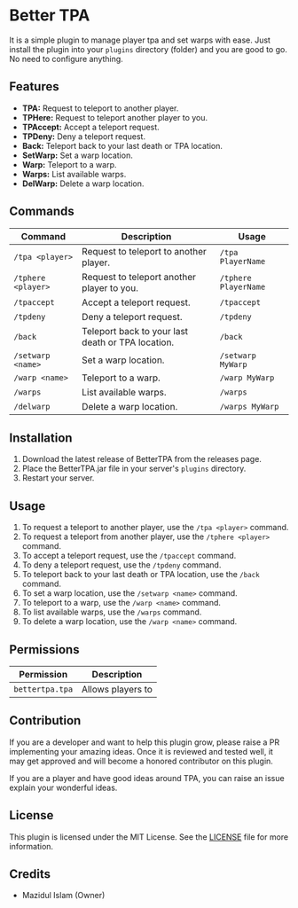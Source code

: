 # Better TPA

It is a simple plugin to manage player tpa and set warps with ease. Just install the plugin into your `plugins`
directory (folder) and you are good to go. No need to configure anything.

## Features

- **TPA:** Request to teleport to another player.
- **TPHere:** Request to teleport another player to you.
- **TPAccept:** Accept a teleport request.
- **TPDeny:** Deny a teleport request.
- **Back:** Teleport back to your last death or TPA location.
- **SetWarp:** Set a warp location.
- **Warp:** Teleport to a warp.
- **Warps:** List available warps.
- **DelWarp:** Delete a warp location.

## Commands

| Command            | Description                                       | Usage                |
|--------------------|---------------------------------------------------|----------------------|
| `/tpa <player>`    | Request to teleport to another player.            | `/tpa PlayerName`    |
| `/tphere <player>` | Request to teleport another player to you.        | `/tphere PlayerName` |
| `/tpaccept`        | Accept a teleport request.                        | `/tpaccept`          |
| `/tpdeny`          | Deny a teleport request.                          | `/tpdeny`            |
| `/back`            | Teleport back to your last death or TPA location. | `/back`              |
| `/setwarp <name>`  | Set a warp location.                              | `/setwarp MyWarp`    |
| `/warp <name>`     | Teleport to a warp.                               | `/warp MyWarp`       |
| `/warps`           | List available warps.                             | `/warps`             |
| `/delwarp`         | Delete a warp location.                           | `/warps MyWarp`      |

## Installation

1. Download the latest release of BetterTPA from the releases page.
2. Place the BetterTPA.jar file in your server's `plugins` directory.
3. Restart your server.

## Usage

1. To request a teleport to another player, use the `/tpa <player>` command.
2. To request a teleport from another player, use the `/tphere <player>` command.
3. To accept a teleport request, use the `/tpaccept` command.
4. To deny a teleport request, use the `/tpdeny` command.
5. To teleport back to your last death or TPA location, use the `/back` command.
6. To set a warp location, use the `/setwarp <name>` command.
7. To teleport to a warp, use the `/warp <name>` command.
8. To list available warps, use the `/warps` command.
9. To delete a warp location, use the `/warp <name>` command.

## Permissions

| Permission      | Description       |
|-----------------|-------------------|
| `bettertpa.tpa` | Allows players to |

## Contribution

If you are a developer and want to help this plugin grow, please raise a PR implementing your amazing ideas. Once it is
reviewed and tested well, it may get approved and will become a honored contributor on this plugin.

If you are a player and have good ideas around TPA, you can raise an issue explain your wonderful ideas.

## License

This plugin is licensed under the MIT License. See the [LICENSE](/LICENSE) file for more information.

## Credits

- Mazidul Islam (Owner)
